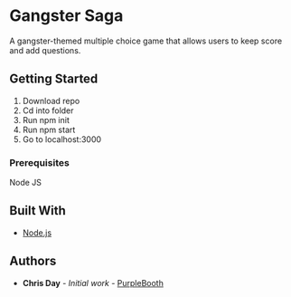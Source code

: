 # Gangster Saga

A gangster-themed multiple choice game that allows users to keep score and add questions.

## Getting Started

1. Download repo
2. Cd into folder
3. Run npm init
4. Run npm start
5. Go to localhost:3000

### Prerequisites

Node JS

## Built With

* [Node.js](https://nodejs.org/en/docs/) 

## Authors

* **Chris Day** - *Initial work* - [PurpleBooth](https://github.com/shubanshii)